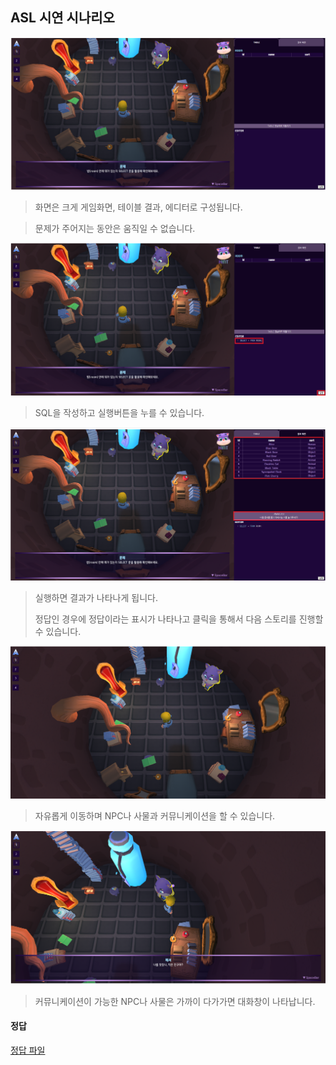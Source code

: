 ## ASL 시연 시나리오



![](시나리오.assets/1.png)

> 화면은 크게 게임화면, 테이블 결과, 에디터로 구성됩니다.

> 문제가 주어지는 동안은 움직일 수 없습니다.





![](시나리오.assets/2.png)

> SQL을 작성하고 실행버튼을 누를 수 있습니다.





![](시나리오.assets/3.png)

> 실행하면 결과가 나타나게 됩니다.
>
> 정답인 경우에 정답이라는 표시가 나타나고 클릭을 통해서 다음 스토리를 진행할 수 있습니다.





![](시나리오.assets/4.png)

> 자유롭게 이동하며 NPC나 사물과 커뮤니케이션을 할 수 있습니다.





![](시나리오.assets/5.png)

> 커뮤니케이션이 가능한 NPC나 사물은 가까이 다가가면 대화창이 나타납니다.





#### 정답

[정답 파일](../document/answers/ASL_answers.md)

